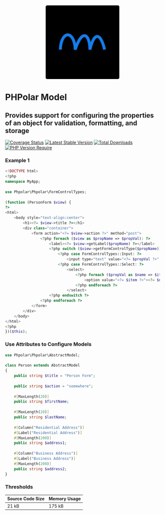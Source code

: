 <p align="center">
    <img width="240" src="./phpolar.svg" alt="phpolar logo" />
</p>

# PHPolar Model

## Provides support for configuring the properties of an object for validation, formatting, and storage

[![Coverage Status](https://coveralls.io/repos/github/phpolar/model/badge.svg?branch=main)](https://coveralls.io/repos/github/phpolar/model/badge.svg?branch=main) [![Latest Stable Version](https://poser.pugx.org/phpolar/model/v)](https://packagist.org/packages/phpolar/model) [![Total Downloads](https://poser.pugx.org/phpolar/model/downloads)](https://packagist.org/packages/phpolar/model) [![PHP Version Require](https://poser.pugx.org/phpolar/model/require/php)](https://packagist.org/packages/phpolar/model)

### Example 1

```php
<!DOCTYPE html>
<?php
namespace MyApp;

use Phpolar\Phpolar\FormControlTypes;

(function (PersonForm $view) {
?>
<html>
    <body style="text-align:center">
        <h1><?= $view->title ?></h1>
        <div class="container">
            <form action="<?= $view->action ?>" method="post">
                <?php foreach ($view as $propName => $propVal): ?>
                    <label><?= $view->getLabel($propName) ?></label>
                    <?php switch ($view->getFormControlType($propName)): ?>
                        <?php case FormControlTypes::Input: ?>
                            <input type="text" value="<?= $propVal ?>" />
                        <?php case FormControlTypes::Select: ?>
                            <select>
                                <?php foreach ($propVal as $name => $item): ?>
                                    <option value="<?= $item ?>"><?= $name ?></option>
                                <?php endforeach ?>
                            </select>
                    <?php endswitch ?>
                <?php endforeach ?>
            </form>
        </div>
    </body>
</html>
<?php
})($this);
```

### Use Attributes to Configure Models

```php
use Phpolar\Phpolar\AbstractModel;

class Person extends AbstractModel
{
    public string $title = "Person Form";

    public string $action = "somewhere";

    #[MaxLength(20)]
    public string $firstName;

    #[MaxLength(20)]
    public string $lastName;

    #[Column("Residential Address")]
    #[Label("Residential Address")]
    #[MaxLength(200)]
    public string $address1;

    #[Column("Business Address")]
    #[Label("Business Address")]
    #[MaxLength(200)]
    public string $address2;
}
```

### Thresholds

|Source Code Size|Memory Usage|
|----------------|------------|
|       21 kB    |   175 kB   |
